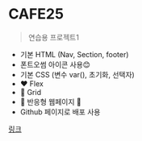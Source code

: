 # CAFE25

>연습용 프로젝트1

+ 기본 HTML (Nav, Section, footer)
+ 폰트오썸 아이콘 사용😊
+ 기본 CSS (변수 var(), 초기화, 선택자)
+ ❤ Flex
+ 💖 Grid
+ 💖 반응형 웹페이지 🚗
+ Github 페이지로 배포 사용

[링크](https://wcreatedo.github.io/CAFE25/)

